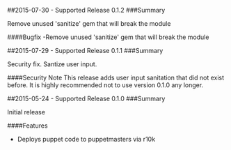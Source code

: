 ##2015-07-30 - Supported Release 0.1.2
###Summary

Remove unused 'sanitize' gem that will break the module

####Bugfix
-Remove unused 'sanitize' gem that will break the module

##2015-07-29 - Supported Release 0.1.1
###Summary

Security fix.  Santize user input.

####Security Note
This release adds user input sanitation that did not exist before.  It is highly recommended not to use version 0.1.0 any longer.

##2015-05-24 - Supported Release 0.1.0
###Summary

Initial release

####Features
- Deploys puppet code to puppetmasters via r10k
